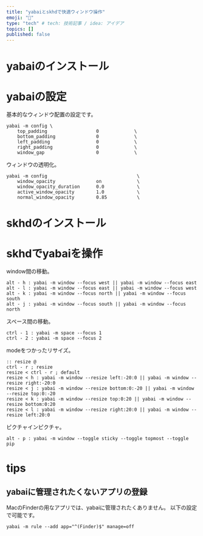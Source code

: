 ```yaml
---
title: "yabaiとskhdで快適ウィンドウ操作"
emoji: "🎃"
type: "tech" # tech: 技術記事 / idea: アイデア
topics: []
published: false
---
```


# yabaiのインストール

# yabaiの設定

基本的なウィンドウ配置の設定です。

```bash:yabairc
yabai -m config \
    top_padding                  0             \
    bottom_padding               0             \
    left_padding                 0             \
    right_padding                0             \
    window_gap                   0             \
```

ウィンドウの透明化。

```bash:yabairc
yabai -m config                                 \
    window_opacity               on             \
    window_opacity_duration      0.0            \
    active_window_opacity        1.0            \
    normal_window_opacity        0.85           \
```

# skhdのインストール

# skhdでyabaiを操作

window間の移動。

```bash:skhdrc
alt - h : yabai -m window --focus west || yabai -m window --focus east
alt - l : yabai -m window --focus east || yabai -m window --focus west
alt - k : yabai -m window --focus north || yabai -m window --focus south
alt - j : yabai -m window --focus south || yabai -m window --focus north
```

スペース間の移動。

```bash:skhdrc
ctrl - 1 : yabai -m space --focus 1
ctrl - 2 : yabai -m space --focus 2
```

modeをつかったリサイズ。

```bash:skhdrc
:: resize @
ctrl - r ; resize
resize < ctrl - r ; default
resize < h : yabai -m window --resize left:-20:0 || yabai -m window --resize right:-20:0
resize < j : yabai -m window --resize bottom:0:-20 || yabai -m window --resize top:0:-20
resize < k : yabai -m window --resize top:0:20 || yabai -m window --resize bottom:0:20
resize < l : yabai -m window --resize right:20:0 || yabai -m window --resize left:20:0
```

ピクチャインピクチャ。

```bash:skhdrc
alt - p : yabai -m window --toggle sticky --toggle topmost --toggle pip
```

# tips

## yabaiに管理されたくないアプリの登録

MacのFinderの用なアプリでは、yabaiに管理されたくありません。
以下の設定で可能です。

```bash:yabairc
yabai -m rule --add app="^(Finder)$" manage=off
```
